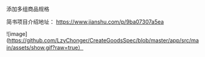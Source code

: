 添加多组商品规格

简书项目介绍地址： https://www.jianshu.com/p/9ba07307a5ea

![image](https://github.com/LzyChonger/CreateGoodsSpec/blob/master/app/src/main/assets/show.gif?raw=true）
